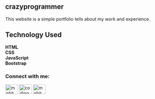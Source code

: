 ## crazyprogrammer
This website is a simple portfolio tells  about my work and experience.

## Technology Used
<b>HTML<br>
CSS<br>
JavaScript<br>
Bootstrap<br></b>


<h3 align="left">Connect with me:</h3>
<p align="left">
<a href="https://www.linkedin.com/in/mohitpeshwani/" target="blank"><img align="center" src="https://raw.githubusercontent.com/rahuldkjain/github-profile-readme-generator/master/src/images/icons/Social/linked-in-alt.svg" alt="mohit peshwani" height="30" width="40" /></a>
<a href="https://instagram.com/coding_nightmare" target="blank"><img align="center" src="https://raw.githubusercontent.com/rahuldkjain/github-profile-readme-generator/master/src/images/icons/Social/instagram.svg" alt="coding_nightmare" height="30" width="40" /></a>
<a href="https://www.figma.com/@mohitpeshwani" target="blank"><img align="center" src="https://logowik.com/content/uploads/images/figma.jpg" alt="mohit peshwani" height="30" width="40" /></a>
</p>
